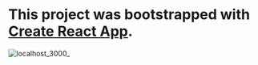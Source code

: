 # This project was bootstrapped with [Create React App](https://github.com/facebook/create-react-app).



![localhost_3000_](https://user-images.githubusercontent.com/115737114/222776650-f7650ecc-6e02-45db-b8df-dd000e07d48a.png)
